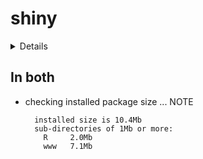 # shiny

<details>

* Version: 1.7.2
* GitHub: https://github.com/rstudio/shiny
* Source code: https://github.com/cran/shiny
* Date/Publication: 2022-07-19 03:30:02 UTC
* Number of recursive dependencies: 91

Run `revdep_details(, "shiny")` for more info

</details>

## In both

*   checking installed package size ... NOTE
    ```
      installed size is 10.4Mb
      sub-directories of 1Mb or more:
        R     2.0Mb
        www   7.1Mb
    ```

